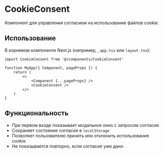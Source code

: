 # CookieConsent

Компонент для управления согласием на использование файлов cookie.

## Использование

В корневом компоненте Next.js (например, `_app.tsx` или `layout.tsx`):

```tsx
import CookieConsent from '@/components/CookieConsent'

function MyApp({ Component, pageProps }) {
	return (
		<>
			<Component {...pageProps} />
			<CookieConsent />
		</>
	)
}
```

## Функциональность

- При первом входе показывает модальное окно с запросом согласия
- Сохраняет состояние согласия в `localStorage`
- Позволяет пользователю принять или отклонить использование cookie
- Не показывается повторно, если согласие уже дано
